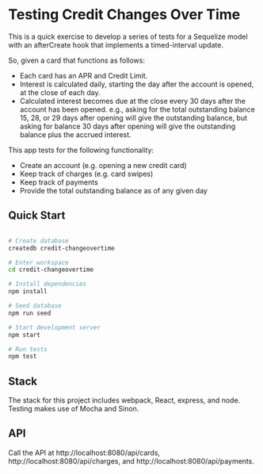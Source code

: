 # Testing Credit Changes Over Time

This is a quick exercise to develop a series of tests for a Sequelize model with an afterCreate hook that implements a timed-interval update.

So, given a card that functions as follows:

- Each card has an APR and Credit Limit.
- Interest is calculated daily, starting the day after the account is opened, at the close of each day.
- Calculated interest becomes due at the close every 30 days after the account has been opened.
  e.g., asking for the total outstanding balance 15, 28, or 29 days after opening will give the outstanding balance, but asking for balance 30 days after opening will give the outstanding balance plus the accrued interest.

This app tests for the following functionality:

- Create an account (e.g. opening a new credit card)
- Keep track of charges (e.g. card swipes)
- Keep track of payments
- Provide the total outstanding balance as of any given day

## Quick Start

```bash

# Create database
createdb credit-changeovertime

# Enter workspace
cd credit-changeovertime

# Install dependencies
npm install

# Seed database
npm run seed

# Start development server
npm start

# Run tests
npm test

```

## Stack

The stack for this project includes webpack, React, express, and node. Testing makes use of Mocha and Sinon.

## API

Call the API at http://localhost:8080/api/cards, http://localhost:8080/api/charges, and http://localhost:8080/api/payments.
